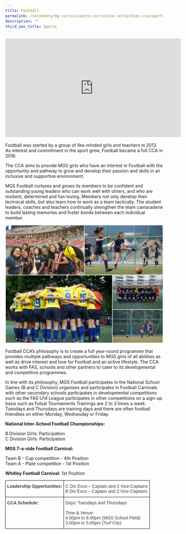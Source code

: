 ```yaml
---
title: Football
permalink: /secondary/mg-curriculum/co-curricular-activities-cca/sports/football/
description: ""
third_nav_title: Sports
---
```

<iframe width="560" height="315" src="https://www.youtube.com/embed/RuS6JeCgk7w" title="YouTube video player" frameborder="0" allow="accelerometer; autoplay; clipboard-write; encrypted-media; gyroscope; picture-in-picture" allowfullscreen></iframe>

Football was started by a group of like-minded girls and teachers in 2013. As interest and commitment in the sport grew, Football became a full CCA in 2016.  

  

The CCA aims to provide MGS girls who have an interest in Football with the opportunity and pathway to grow and develop their passion and skills in an inclusive and supportive environment.

  

MGS Football nurtures and grows its members to be confident and outstanding young leaders who can work well with others, and who are resilient, determined and fun-loving. Members not only develop their technical skills, but also learn how to work as a team tactically. The student leaders, coaches and teachers continually strengthen the team camaraderie to build lasting memories and foster bonds between each individual member.

![](/images/football.jpg)

Football CCA’s philosophy is to create a full year-round programme that provides multiple pathways and opportunities to MGS girls of all abilities as well as drive interest and love for Football and an active lifestyle. The CCA works with FAS, schools and other partners to cater to its developmental and competitive programmes.

  

In line with its philosophy, MGS Football participates in the National School Games (B and C Division) organises and participates in Football Carnivals with other secondary schools participates in developmental competitions such as the FAS U14 League participates in other competitions on a sign-up basis such as Futsal Tournaments Trainings are 2 to 3 times a week. Tuesdays and Thursdays are training days and there are often football friendlies on either Monday, Wednesday or Friday.

  

**National Inter-School Football Championships:**

B Division Girls: Participation <br>
C Division Girls: Participation

  

**MGS 7-a-side Football Carnival:**

Team B - Cup competition - 4th Position <br>
Team A - Plate competition - 1st Position

  

**Whitley Football Carnival:** 1st Position

<style type="text/css">
.tg  {border-collapse:collapse;border-spacing:0;}
.tg td{border-color:black;border-style:solid;border-width:1px;font-family:Arial, sans-serif;font-size:14px;
  overflow:hidden;padding:10px 5px;word-break:normal;}
.tg th{border-color:black;border-style:solid;border-width:1px;font-family:Arial, sans-serif;font-size:14px;
  font-weight:normal;overflow:hidden;padding:10px 5px;word-break:normal;}
.tg .tg-uwnk{color:#3D3D3D;text-align:left;vertical-align:top}
.tg .tg-bzr3{color:#3D3D3D;font-weight:bold;text-align:left;vertical-align:top}
</style>
<table class="tg">
<thead>
  <tr>
    <th class="tg-bzr3">Leadership Opportunities:</th>
    <th class="tg-uwnk">C Div Exco – Captain and 2 Vice-Captains<br><span style="color:inherit;background-color:transparent">B Div Exco – Captain and 2 Vice-Captains</span></th>
  </tr>
</thead>
<tbody>
  <tr>
    <td class="tg-bzr3">CCA Schedule:</td>
    <td class="tg-uwnk">Days: Tuesdays and Thursdays<br><br>Time &amp; Venue:<br>4.00pm to 6.00pm (MGS School Field)<br>3.00pm to 5.00pm (Turf City)</td>
  </tr>
</tbody>
</table>
